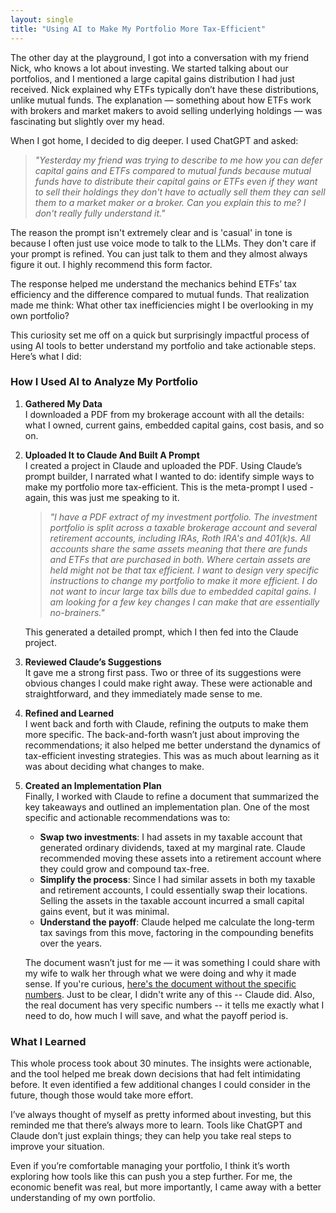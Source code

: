 ```yaml
---
layout: single
title: "Using AI to Make My Portfolio More Tax-Efficient"
---
```


The other day at the playground, I got into a conversation with my friend Nick, who knows a lot about investing. We started talking about our portfolios, and I mentioned a large capital gains distribution I had just received. Nick explained why ETFs typically don’t have these distributions, unlike mutual funds. The explanation — something about how ETFs work with brokers and market makers to avoid selling underlying holdings — was fascinating but slightly over my head.

When I got home, I decided to dig deeper. I used ChatGPT and asked:

> *"Yesterday my friend was trying to describe to me how you can defer capital gains and ETFs compared to mutual funds because mutual funds have to distribute their capital gains or ETFs even if they want to sell their holdings they don't have to actually sell them they can sell them to a market maker or a broker. Can you explain this to me? I don't really fully understand it."*

The reason the prompt isn't extremely clear and is 'casual' in tone is because I often just use voice mode to talk to the LLMs. They don't care if your prompt is refined. You can just talk to them and they almost always figure it out. I highly recommend this form factor.

The response helped me understand the mechanics behind ETFs’ tax efficiency and the difference compared to mutual funds. That realization made me think: What other tax inefficiencies might I be overlooking in my own portfolio?

This curiosity set me off on a quick but surprisingly impactful process of using AI tools to better understand my portfolio and take actionable steps. Here’s what I did:  

### How I Used AI to Analyze My Portfolio  

1. **Gathered My Data**  
   I downloaded a PDF from my brokerage account with all the details: what I owned, current gains, embedded capital gains, cost basis, and so on.  

2. **Uploaded It to Claude And Built A Prompt**  
   I created a project in Claude and uploaded the PDF. Using Claude’s prompt builder, I narrated what I wanted to do: identify simple ways to make my portfolio more tax-efficient. This is the meta-prompt I used - again, this was just me speaking to it.

   > *"I have a PDF extract of my investment portfolio. The investment portfolio is split across a taxable brokerage account and several retirement accounts, including IRAs, Roth IRA's and 401(k)s. All accounts share the same assets meaning that there are funds and ETFs that are purchased in both. Where certain assets are held might not be that tax efficient. I want to design very specific instructions to change my portfolio to make it more efficient. I do not want to incur large tax bills due to embedded capital gains. I am looking for a few key changes I can make that are essentially no-brainers."*

   This generated a detailed prompt, which I then fed into the Claude project.

3. **Reviewed Claude’s Suggestions**  
   It gave me a strong first pass. Two or three of its suggestions were obvious changes I could make right away. These were actionable and straightforward, and they immediately made sense to me.  

4. **Refined and Learned**  
   I went back and forth with Claude, refining the outputs to make them more specific. The back-and-forth wasn’t just about improving the recommendations; it also helped me better understand the dynamics of tax-efficient investing strategies. This was as much about learning as it was about deciding what changes to make.  

5. **Created an Implementation Plan**  
   Finally, I worked with Claude to refine a document that summarized the key takeaways and outlined an implementation plan. One of the most specific and actionable recommendations was to:  
   - **Swap two investments**: I had assets in my taxable account that generated ordinary dividends, taxed at my marginal rate. Claude recommended moving these assets into a retirement account where they could grow and compound tax-free.  
   - **Simplify the process**: Since I had similar assets in both my taxable and retirement accounts, I could essentially swap their locations. Selling the assets in the taxable account incurred a small capital gains event, but it was minimal.  
   - **Understand the payoff**: Claude helped me calculate the long-term tax savings from this move, factoring in the compounding benefits over the years.  

   The document wasn’t just for me — it was something I could share with my wife to walk her through what we were doing and why it made sense. If you're curious, [here's the document without the specific numbers](/docs/assets/pdfs/portfolio_tax_optimization.pdf). Just to be clear, I didn't write any of this -- Claude did. Also, the real document has very specific numbers -- it tells me exactly what I need to do, how much I will save, and what the payoff period is.

### What I Learned  

This whole process took about 30 minutes. The insights were actionable, and the tool helped me break down decisions that had felt intimidating before. It even identified a few additional changes I could consider in the future, though those would take more effort.  

I’ve always thought of myself as pretty informed about investing, but this reminded me that there’s always more to learn. Tools like ChatGPT and Claude don’t just explain things; they can help you take real steps to improve your situation.  

Even if you’re comfortable managing your portfolio, I think it’s worth exploring how tools like this can push you a step further. For me, the economic benefit was real, but more importantly, I came away with a better understanding of my own portfolio.